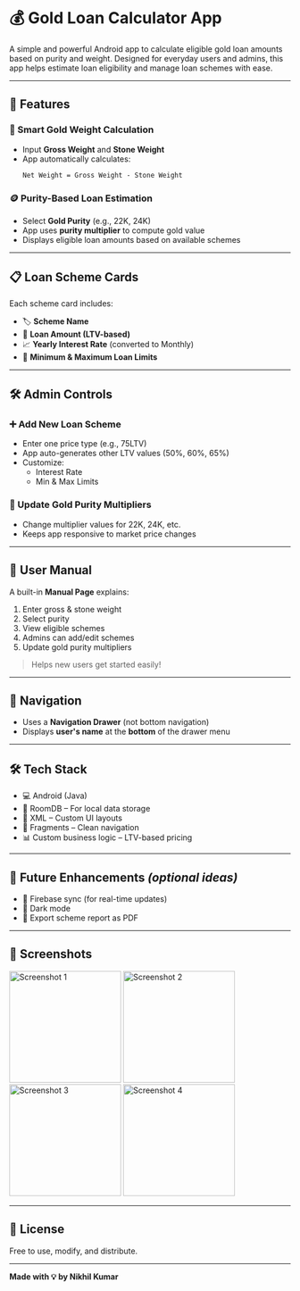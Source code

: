 # 💰 Gold Loan Calculator App

A simple and powerful Android app to calculate eligible gold loan amounts based on purity and weight. Designed for everyday users and admins, this app helps estimate loan eligibility and manage loan schemes with ease.

---

## 📲 Features

### 🧮 Smart Gold Weight Calculation
- Input **Gross Weight** and **Stone Weight**
- App automatically calculates:
  ```
  Net Weight = Gross Weight - Stone Weight
  ```

### 🪙 Purity-Based Loan Estimation
- Select **Gold Purity** (e.g., 22K, 24K)
- App uses **purity multiplier** to compute gold value
- Displays eligible loan amounts based on available schemes

---

## 📋 Loan Scheme Cards

Each scheme card includes:
- 🏷 **Scheme Name**
- 📏 **Loan Amount (LTV-based)**
- 📈 **Yearly Interest Rate** (converted to Monthly)
- 💸 **Minimum & Maximum Loan Limits**

---

## 🛠 Admin Controls

### ➕ Add New Loan Scheme
- Enter one price type (e.g., 75LTV)
- App auto-generates other LTV values (50%, 60%, 65%)
- Customize:
  - Interest Rate
  - Min & Max Limits

### 🧪 Update Gold Purity Multipliers
- Change multiplier values for 22K, 24K, etc.
- Keeps app responsive to market price changes

---

## 📘 User Manual
A built-in **Manual Page** explains:
1. Enter gross & stone weight
2. Select purity
3. View eligible schemes
4. Admins can add/edit schemes
5. Update gold purity multipliers

> Helps new users get started easily!

---

## 🧭 Navigation
- Uses a **Navigation Drawer** (not bottom navigation)
- Displays **user's name** at the **bottom** of the drawer menu

---

## 🛠 Tech Stack
- 💻 Android (Java)
- 📁 RoomDB – For local data storage
- 📐 XML – Custom UI layouts
- 🧩 Fragments – Clean navigation
- 📊 Custom business logic – LTV-based pricing

---

## 🚀 Future Enhancements *(optional ideas)*
- 🔄 Firebase sync (for real-time updates)
- 🖤 Dark mode
- 📄 Export scheme report as PDF

---

## 📸 Screenshots
<img src="https://github.com/user-attachments/assets/ce51cad7-354e-415b-9f6e-c165db7e65bf" alt="Screenshot 1" width="200"/>
<img src="https://github.com/user-attachments/assets/6f96d9f2-2a4c-4504-a236-cde7dbb5ff25" alt="Screenshot 2" width="200"/>
<img src="https://github.com/user-attachments/assets/3acc76e1-6f94-4c13-ac7c-0663171856a4" alt="Screenshot 3" width="200"/>
<img src="https://github.com/user-attachments/assets/f0d22b04-bfda-4d32-a3b7-93323ddda125" alt="Screenshot 4" width="200"/>


---

## 📝 License
Free to use, modify, and distribute.

---

**Made with 💡 by Nikhil Kumar**
